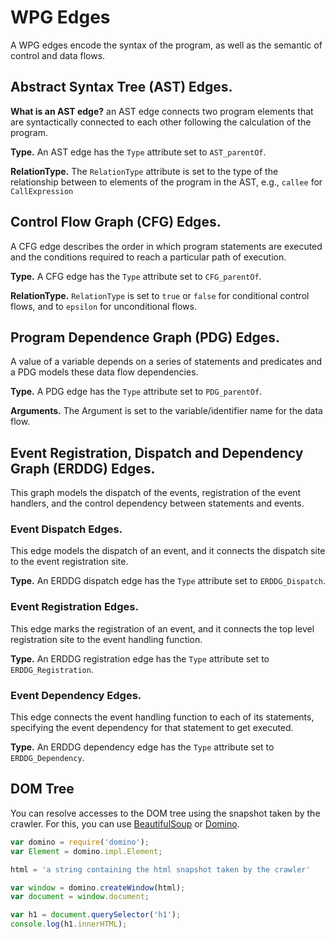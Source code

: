 # WPG Edges

A WPG edges encode the syntax of the program, as well as the semantic of control and data flows.

## Abstract Syntax Tree (AST) Edges.
**What is an AST edge?**
an AST edge connects two program elements that are syntactically connected to each other following the calculation of the program.

**Type.** An AST edge has the `Type` attribute set to `AST_parentOf`. 

**RelationType.** The `RelationType` attribute is set to the type of the relationship between to elements of the program in the AST, e.g., `callee` for `CallExpression`

## Control Flow Graph (CFG) Edges.
A CFG edge describes the order in which program statements are executed and the conditions required to reach a particular path of execution.

**Type.** A CFG edge has the `Type` attribute set to `CFG_parentOf`. 

**RelationType.** `RelationType` is set to `true` or `false` for conditional control flows, and to `epsilon` for unconditional flows.

## Program Dependence Graph (PDG) Edges.
A value of a variable depends on a series of statements and predicates and a PDG
models these data flow dependencies.

**Type.** A PDG edge has the `Type` attribute set to `PDG_parentOf`.

**Arguments.** The Argument is set to the variable/identifier name for the data flow.

## Event Registration, Dispatch and Dependency Graph (ERDDG) Edges.
This graph models the dispatch of the events, registration of the event handlers, and the control dependency between statements and events.

### Event Dispatch Edges.
This edge models the dispatch of an event, and it connects the dispatch site to the event registration site.
 
**Type.** An ERDDG dispatch edge has the `Type` attribute set to `ERDDG_Dispatch`.

### Event Registration Edges.
This edge marks the registration of an event, and it connects the top level registration site to the event handling function.

**Type.** An ERDDG registration edge has the `Type` attribute set to `ERDDG_Registration`.

### Event Dependency Edges.
This edge connects the event handling function to each of its statements, specifying the
event dependency for that statement to get executed.

**Type.** An ERDDG dependency edge has the `Type` attribute set to `ERDDG_Dependency`.

## DOM Tree
You can resolve accesses to the DOM tree using the snapshot taken by the crawler. For this, you can use [BeautifulSoup](https://pypi.org/project/beautifulsoup4/) or [Domino](https://github.com/fgnass/domino).

```javascript
var domino = require('domino');
var Element = domino.impl.Element; 

html = 'a string containing the html snapshot taken by the crawler'

var window = domino.createWindow(html);
var document = window.document;

var h1 = document.querySelector('h1');
console.log(h1.innerHTML);
```


